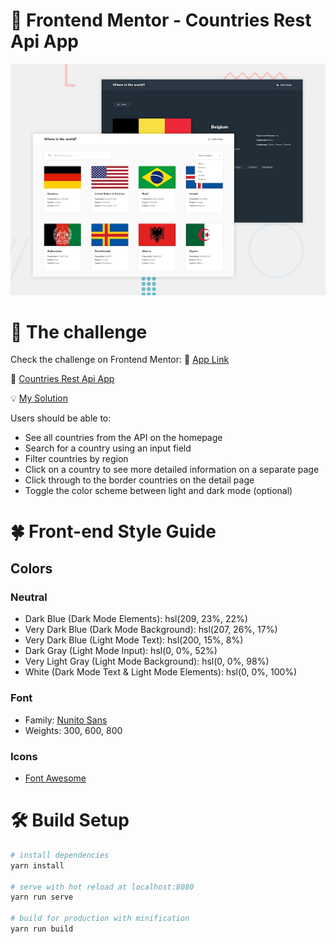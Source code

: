 # 🧮 Frontend Mentor - Countries Rest Api App
![Design preview for the Tip calculator app coding challenge](./design/desktop-preview.jpg)
# 📣 The challenge
Check the challenge on Frontend Mentor:
🎉 [App Link](https://countries-app-fm.herokuapp.com/)

🚀 [Countries Rest Api App](https://www.frontendmentor.io/challenges/rest-countries-api-with-color-theme-switcher-5cacc469fec04111f7b848ca)

💡 [My Solution](https://www.frontendmentor.io/solutions/countries-rest-api-app-using-vuejs-and-scss-APDqQ7WBS)

Users should be able to:

- See all countries from the API on the homepage
- Search for a country using an input field
- Filter countries by region
- Click on a country to see more detailed information on a separate page
- Click through to the border countries on the detail page
- Toggle the color scheme between light and dark mode (optional)
# 🍀 Front-end Style Guide
## Colors

### Neutral

- Dark Blue (Dark Mode Elements): hsl(209, 23%, 22%)
- Very Dark Blue (Dark Mode Background): hsl(207, 26%, 17%)
- Very Dark Blue (Light Mode Text): hsl(200, 15%, 8%)
- Dark Gray (Light Mode Input): hsl(0, 0%, 52%)
- Very Light Gray (Light Mode Background): hsl(0, 0%, 98%)
- White (Dark Mode Text & Light Mode Elements): hsl(0, 0%, 100%)

### Font

- Family: [Nunito Sans](https://fonts.google.com/specimen/Nunito+Sans)
- Weights: 300, 600, 800

### Icons
- [Font Awesome](https://fontawesome.com)

# 🛠 Build Setup

``` bash
# install dependencies
yarn install

# serve with hot reload at localhost:8080
yarn run serve

# build for production with minification
yarn run build
```

